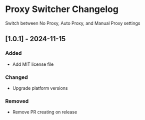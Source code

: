 <!-- Keep a Changelog guide -> https://keepachangelog.com -->

# Proxy Switcher Changelog

Switch between No Proxy, Auto Proxy, and Manual Proxy settings

## [1.0.1] - 2024-11-15

### Added

- Add MIT license file

### Changed

- Upgrade platform versions

### Removed

- Remove PR creating on release

